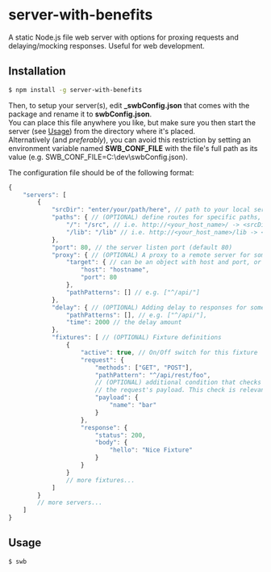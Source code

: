 # server-with-benefits

A static Node.js file web server with options for proxing requests and delaying/mocking responses. Useful for web development.

## Installation

```sh
$ npm install -g server-with-benefits
```

Then, to setup your server(s), edit **_swbConfig.json** that comes with the package and rename it to **swbConfig.json**.  
You can place this file anywhere you like, but make sure you then start the server (see [Usage](#usage)) from the directory where it's placed.    
Alternatively (and *preferably*), you can avoid this restriction by setting an environment variable named **SWB_CONF_FILE**
with the file's full path as its value (e.g. SWB_CONF_FILE=C:\dev\swbConfig.json).

The configuration file should be of the following format:

```javascript
{
	"servers": [
		{
			"srcDir": "enter/your/path/here", // path to your local server root source directory
			"paths": { // (OPTIONAL) define routes for specific paths, relative to the 'srcDir'
				"/": "/src", // i.e. http://<your_host_name>/ -> <srcDir>/src
				"/lib": "/lib" // i.e. http://<your_host_name>/lib -> <srcDir>/lib
			},
			"port": 80, // the server listen port (default 80)
			"proxy": { // (OPTIONAL) A proxy to a remote server for some path patterns
				"target": { // can be an object with host and port, or a full url string e.g. "http://myproxy:80"
					"host": "hostname",
					"port": 80
				},
				"pathPatterns": [] // e.g. ["^/api/"]
			},
			"delay": { // (OPTIONAL) Adding delay to responses for some path patterns
				"pathPatterns": [], // e.g. ["^/api/"],
				"time": 2000 // the delay amount
			},
			"fixtures": [ // (OPTIONAL) Fixture definitions
				{
					"active": true, // On/Off switch for this fixture
					"request": {
						"methods": ["GET", "POST"],
						"pathPattern": "^/api/rest/foo",
						// (OPTIONAL) additional condition that checks that the provided object is a subset of
						// the request's payload. This check is relevant only for POST, PUT and OPTIONS methods
						"payload": {
							"name": "bar"
						}
					},
					"response": {
						"status": 200,
						"body": {
							"hello": "Nice Fixture"
						}
					}
				}
				// more fixtures...
			]
		}
		// more servers...
	]
}
```

## Usage

```sh
$ swb
```
